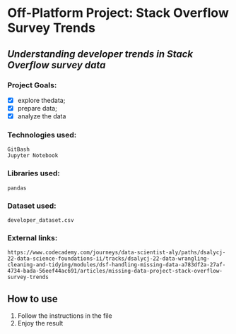 # **Off-Platform Project: Stack Overflow Survey Trends**
## *Understanding developer trends in Stack Overflow survey data*

### Project Goals:

- [x] explore thedata;
- [x] prepare data;
- [x] analyze the data

### Technologies used:
```
GitBash
Jupyter Notebook
```
### Libraries used:
```
pandas

```

### Dataset used:
```
developer_dataset.csv
```

### External links:
```
https://www.codecademy.com/journeys/data-scientist-aly/paths/dsalycj-22-data-science-foundations-ii/tracks/dsalycj-22-data-wrangling-cleaning-and-tidying/modules/dsf-handling-missing-data-a783df2a-27af-4734-bada-56eef44ac691/articles/missing-data-project-stack-overflow-survey-trends
```

## How to use ##
1. Follow the instructions in the file
2. Enjoy the result
